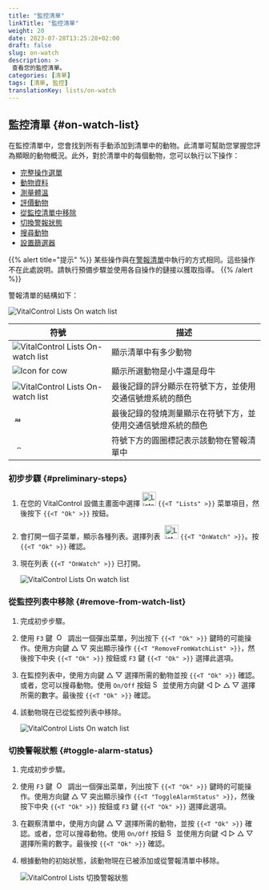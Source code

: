 ```yaml
---
title: "監控清單"
linkTitle: "監控清單"
weight: 20
date: 2023-07-28T13:25:28+02:00
draft: false
slug: on-watch
description: >
 查看您的監控清單。
categories: [清單]
tags: [清單, 監控]
translationKey: lists/on-watch
---
```

## 監控清單 {#on-watch-list}

在監控清單中，您會找到所有手動添加到清單中的動物。此清單可幫助您掌握您評為顯眼的動物概況。此外，對於清單中的每個動物，您可以執行以下操作：

- [完整操作選單](../alarm/#full-action-menu)
- [動物資料](../alarm/#animal-data)
- [測量體溫](../alarm/#take-temperature)
- [評價動物](../alarm/#rate-animal)
- [從監控清單中移除](#remove-from-watch-list)
- [切換警報狀態](#toggle-alarm-status)
- [搜尋動物](../alarm/#search-animal)
- [設置篩選器](../alarm/#set-filter)

{{% alert title="提示" %}}
某些操作與在[警報清單](../alarm)中執行的方式相同。這些操作不在此處說明。請執行預備步驟並使用各自操作的鏈接以獲取指導。
{{% /alert %}}

警報清單的結構如下：

   ![VitalControl Lists On watch list](../images/onwatchstructure.png "監控清單的結構")

|符號   | 描述
|---------|-----
| ![VitalControl Lists On-watch list](../images/kopf.png "計數群體大小") | 顯示清單中有多少動物
| ![Icon for cow](../images/kopf2.png "牛頭") | 顯示所選動物是小牛還是母牛
| ![VitalControl Lists On-watch list](../images/auge.png "評分") | 最後記錄的評分顯示在符號下方，並使用交通信號燈系統的顏色
| &nbsp;<img src="/icons/actions/temperature.svg" width="12" align="bottom" alt="體溫" title="體溫" /> | 最後記錄的發燒測量顯示在符號下方，並使用交通信號燈系統的顏色
| &nbsp;&nbsp;<img src="/icons/header/alarm.svg" width="8" align="bottom" alt="顯示動物警報" title="動物警報" /> | 符號下方的圓圈標記表示該動物在警報清單中


### 初步步驟 {#preliminary-steps}

1. 在您的 VitalControl 設備主畫面中選擇 <img src="/icons/main/lists.svg" width="28" align="bottom" alt="Lists" /> `{{<T "Lists" >}}` 菜單項目，然後按下 `{{<T "Ok" >}}` 按鈕。

2. 會打開一個子菜單，顯示各種列表。選擇列表 &nbsp;<img src="/icons/lists/onwatch.svg" width="28" align="bottom" alt="List 'On watch'" /> `{{<T "OnWatch" >}}`。按 `{{<T "Ok" >}}` 確認。

3. 現在列表 `{{<T "OnWatch" >}}` 已打開。

   ![VitalControl Lists On watch list](../images/firststeps2.png "Preliminary Steps")

### 從監控列表中移除 {#remove-from-watch-list}

1. 完成初步步驟。

2. 使用 `F3` 鍵 &nbsp;<img src="/icons/footer/open-popup.svg" width="15" align="bottom" alt="Open popup" />&nbsp; 調出一個彈出菜單，列出按下 `{{<T "Ok" >}}` 鍵時的可能操作。使用方向鍵 △ ▽ 突出顯示操作 `{{<T "RemoveFromWatchList" >}}`，然後按下中央 `{{<T "Ok" >}}` 按鈕或 `F3` 鍵 `{{<T "Ok" >}}` 選擇此選項。

3. 在監控列表中，使用方向鍵 △ ▽ 選擇所需的動物並按 `{{<T "Ok" >}}` 確認。或者，您可以搜尋動物。使用 `On/Off` 按鈕 <img src="/icons/footer/search.svg" width="15" align="bottom" alt="Search" /> 並使用方向鍵 ◁ ▷ △ ▽ 選擇所需的數字。最後按 `{{<T "Ok" >}}` 確認。

4. 該動物現在已從監控列表中移除。

   ![VitalControl Lists On watch list](../images/remove.png "Remove from watch list")

### 切換警報狀態 {#toggle-alarm-status}

1. 完成初步步驟。

2. 使用 `F3` 鍵 &nbsp;<img src="/icons/footer/open-popup.svg" width="15" align="bottom" alt="Open popup" />&nbsp; 調出一個彈出菜單，列出按下 `{{<T "Ok" >}}` 鍵時的可能操作。使用方向鍵 △ ▽ 突出顯示操作 `{{<T "ToggleAlarmStatus" >}}`，然後按下中央 `{{<T "Ok" >}}` 按鈕或 `F3` 鍵 `{{<T "Ok" >}}` 選擇此選項。

3. 在觀察清單中，使用方向鍵 △ ▽ 選擇所需的動物，並按 `{{<T "Ok" >}}` 確認。或者，您可以搜尋動物。使用 `On/Off` 按鈕 <img src="/icons/footer/search.svg" width="15" align="bottom" alt="Search" /> 並使用方向鍵 ◁ ▷ △ ▽ 選擇所需的數字。最後按 `{{<T "Ok" >}}` 確認。

4. 根據動物的初始狀態，該動物現在已被添加或從警報清單中移除。

   ![VitalControl Lists 切換警報狀態](../images/alarmstatus.png "切換警報狀態")
